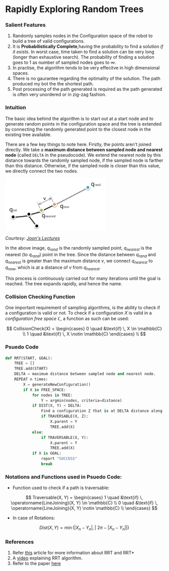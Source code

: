 # Rapidly Exploring Random Trees

### Salient Features
1. Randomly samples nodes in the Configuration space of the robot to build a tree of valid configurations.
2. It is **Probabilistically Complete**,having the probability to find a solution _if it exists_. In worst case, time taken to find a solution can be very long (longer than exhaustive search). The probability of finding a solution goes to $1$ as number of sampled nodes goes to $\infty$.
3. In practise, the algorithm tends to be very effecitve in high dimensional spaces.
4. There is no gaurantee regarding the optimality of the solution. The path produced my bot the the shortest path.
5. Post processing of the path generated is required as the path generated is often very unordered or in zig-zag fashion.

### Intuition

The basic idea behind the algorithm is to start out at a start node and to generate random points in the configuration space and the tree is extended by connecting the randomly generated point to the closest node in the existing tree available.

There are a few key things to note here. Firstly, the points aren't joined directly. We take a **maximum distance between sampled node and nearest node** (called `DELTA` in the pseudocode). We extend the nearest node by this distance towards the randomly sampled node, if the sampled node is farther than this distance. Otherwise, if the sampled node is closer than this value, we directly connect the two nodes.

![Joon&#39;s Lectures: Improving the Optimality of RRT: RRT*](images/rrt01.png)

*Courtesy: [Joon's Lectures](https://joonlecture.blogspot.com/2011/02/improving-optimality-of-rrt-rrt.html)*

In the above image, $q_{rand}$ is the randomly sampled point, $q_{nearest}$ is the nearest (to $q_{rand}$) point in the tree. Since the distance between $q_{rand}$ and $q_{nearest}$ is greater than the maximum distance $v$, we connect $q_{nearest}$ to $q_{new}$, which is at a distance of $v$ from $q_{nearest}$.

This process is continuously carried out for many iterations until the goal is reached. The tree expands rapidly, and hence the name.

### Collision Checking Function
One important requirement of sampling algorithms, is the ability to check if a configuration is valid or not. To check if a configuration $X$ is valid in a _configuration free space_ $\mathbb{C}$, a function as such can be used:

$$
	CollisionCheck(X) = \begin{cases}
								0 \quad &\text{if} \, X \in \mathbb{C} \\
								1 \quad &\text{if} \, X \notin \mathbb{C}
						\end{cases} \\
$$

### Psuedo Code
```python
def RRT(START, GOAL):
	TREE = []
	TREE.add(START)
	DELTA = maximum distance between sampled node and nearest node. 
	REPEAT n times:
		X = generateNewConfiguration()
		if X in FREE_SPACE:
			for nodes in TREE:
				Y = argmin(nodes, criteria=distance)
			if DIST(X, Y) < DELTA:
				Find a configuration Z that is at DELTA distance along the path from X to Y
				if TRAVERSABLE(X, Z):
					X.parent = Y
					TREE.add(X)
			else:
				if TRAVERSABLE(X, Y):
					X.parent = Y
					TREE.add(X)
			if X is GOAL:
				report "SUCCESS"
				break

```
### Notations and Functions used in Psuedo Code:

- Function used to check if a path is traversable:

$$
	Traversable(X, Y) = \begin{cases}
						1 \quad &\text{if} \, \operatorname{LineJoining}(X, Y) \in \mathbb{C} \\
						0 \quad &\text{if} \, \operatorname{LineJoining}(X, Y) \notin \mathbb{C} \\
						\end{cases}
$$

- In case of Rotations:

$$
	Dist(X, Y) = \min{(\lvert X_n - Y_n \rvert}, \lvert\ 2\pi - \lvert X_n - Y_n \rvert \rvert) 
$$

### References
1. Refer [this](https://medium.com/@theclassytim/robotic-path-planning-rrt-and-rrt-212319121378) article for more information about RRT and RRT*
2. A [video](https://www.youtube.com/watch?v=xAmN8WnltRY) explaining RRT algorithm.
3. Refer to the paper [here](http://msl.cs.illinois.edu/~lavalle/papers/Lav98c.pdf)


